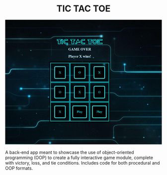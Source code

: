<h1 align="center">TIC TAC TOE</h1>

<img src="https://github.com/ec-coding/Tic-Tac-Toe/blob/main/Tic-Tac-Toe%20Banner.png">

<p>A back-end app meant to showcase the use of object-oriented programming (OOP) to create a fully interactive game module, complete with victory, loss, and tie conditions. Includes code for both procedural and OOP formats.</p><br>
